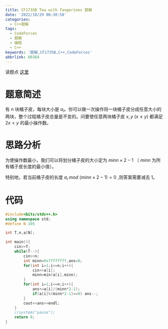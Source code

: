 ```yaml
---
title: CF1735B Tea with Tangerines 题解
date: '2022/10/29 00:30:58'
categories:
  - C++题解
tags:
  - CodeForces
  - 题解
  - 编程
  - C++
keywords: '题解,CF1735B,C++,CodeForces'
abbrlink: 60384
---
```


读题点 [这里](https://www.luogu.com.cn/problem/CF1735B)

# 题意简述

有 $n$ 块橘子皮，每块大小是 $a_i$。你可以做一次操作将一块橘子皮分成任意大小的两块，整个过程橘子皮总量是不变的。问要使任意两块橘子皮 $x,y\ (x\le y)$ 都满足 $2x<y$ 的最小操作数。

# 思路分析

为使操作数最小，我们可以将划分橘子皮的大小定为 $minn \times 2-1$ （ $minn$ 为所有橘子皮长度的最小值）。

特别地，若当前橘子皮的长度 $a_i$ $mod$ $(minn \times 2-1)=0$ ,则答案需要减去 $1$。

# 代码

```C++
#include<bits/stdc++.h>
using namespace std;
#define N 105

int T,n,a[N];

int main(){
    cin>>T;
	while(T--){
		cin>>n;
		int minn=0x7fffffff,ans=0;
		for(int i=1;i<=n;i++){
			cin>>a[i];
			minn=min(a[i],minn);
		}
		for(int i=1;i<=n;i++){
			ans+=a[i]/(minn*2-1);
			if(a[i]%(minn*2-1)==0) ans--;
		}
		cout<<ans<<endl;
	}
	//system("pause");
	return 0;
}
```